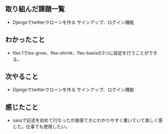 ## 取り組んだ課題一覧 
- Djangoでtwitterクローンを作る サインアップ、ログイン機能
## わかったこと
- flex:1でlex-grow、flex-shrink、flex-basisの3つに設定を行うことができる。
## 次やること  
- Djangoでtwitterクローンを作る サインアップ、ログイン機能
## 感じたこと 
- sassで記述を初めて行なったが直感てきにわかりやすく書いていて楽しく感じた。仕事でも使用したい。